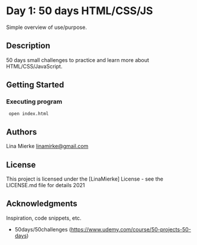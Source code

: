 # Day 1: 50 days HTML/CSS/JS

Simple overview of use/purpose.

## Description

50 days small challenges to practice and learn more about HTML/CSS/JavaScript. 

## Getting Started

### Executing program

```
 open index.html
```

## Authors

Lina Mierke
linamirke@gmail.com

## License

This project is licensed under the [LinaMierke] License - see the LICENSE.md file for details 2021

## Acknowledgments

Inspiration, code snippets, etc.

- 50days/50challenges (https://www.udemy.com/course/50-projects-50-days)

